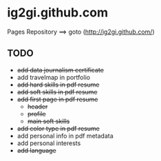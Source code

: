 ig2gi.github.com
================

Pages Repository  ==> goto (http://ig2gi.github.com/)

## TODO
* ~~add data journalism certificate~~
* add travelmap in portfolio
* ~~add hard skills in pdf resume~~
* ~~add soft skills in pdf resume~~
* ~~add first page in pdf resume~~
  * ~~header~~
  * ~~profile~~
  * ~~main soft skills~~
* ~~add color type in pdf resume~~
* add personal info in pdf metadata
* add personal interests
* ~~add language~~


